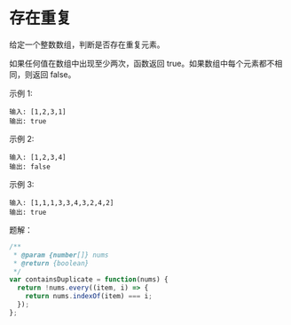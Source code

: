# 存在重复

给定一个整数数组，判断是否存在重复元素。

如果任何值在数组中出现至少两次，函数返回 true。如果数组中每个元素都不相同，则返回 false。

示例 1:

```text
输入: [1,2,3,1]
输出: true
```

示例 2:

```text
输入: [1,2,3,4]
输出: false

```

示例 3:

```text
输入: [1,1,1,3,3,4,3,2,4,2]
输出: true
```

题解：

```js
/**
 * @param {number[]} nums
 * @return {boolean}
 */
var containsDuplicate = function(nums) {
  return !nums.every((item, i) => {
    return nums.indexOf(item) === i;
  });
};
```
